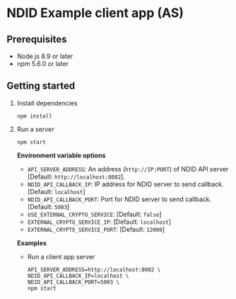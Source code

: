 # NDID Example client app (AS)

## Prerequisites

* Node.js 8.9 or later
* npm 5.6.0 or later

## Getting started

1.  Install dependencies

    ```
    npm install
    ```
2.  Run a server

    ```
    npm start
    ```

    **Environment variable options**
    * `API_SERVER_ADDRESS`: An address (`http://IP:PORT`) of NDID API server [Default: `http://localhost:8082`].
    * `NDID_API_CALLBACK_IP`: IP address for NDID server to send callback. [Default: `localhost`]
    * `NDID_API_CALLBACK_PORT`: Port for NDID server to send callback. [Default: `5003`]
    * `USE_EXTERNAL_CRYPTO_SERVICE`: [Default: `false`]
    * `EXTERNAL_CRYPTO_SERVICE_IP`: [Default: `localhost`]
    * `EXTERNAL_CRYPTO_SERVICE_PORT`: [Default: `12000`]

    **Examples**
    * Run a client app server

        ```
        API_SERVER_ADDRESS=http://localhost:8082 \
        NDID_API_CALLBACK_IP=localhost \
        NDID_API_CALLBACK_PORT=5003 \
        npm start
        ```
